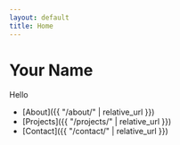 ```yaml
---
layout: default
title: Home
---
```


# Your Name
Hello

- [About]({{ "/about/" | relative_url }})
- [Projects]({{ "/projects/" | relative_url }})
- [Contact]({{ "/contact/" | relative_url }})

